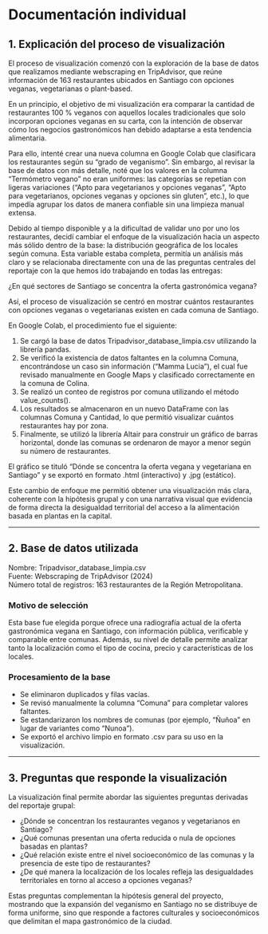 # Documentación individual

## 1. Explicación del proceso de visualización

El proceso de visualización comenzó con la exploración de la base de datos que realizamos mediante webscraping en TripAdvisor, que reúne información de 163 restaurantes ubicados en Santiago con opciones veganas, vegetarianas o plant-based.

En un principio, el objetivo de mi visualización era comparar la cantidad de restaurantes 100 % veganos con aquellos locales tradicionales que solo incorporan opciones veganas en su carta, con la intención de observar cómo los negocios gastronómicos han debido adaptarse a esta tendencia alimentaria.

Para ello, intenté crear una nueva columna en Google Colab que clasificara los restaurantes según su “grado de veganismo”. Sin embargo, al revisar la base de datos con más detalle, noté que los valores en la columna “Termómetro vegano” no eran uniformes: las categorías se repetían con ligeras variaciones (“Apto para vegetarianos y opciones veganas”, “Apto para vegetarianos, opciones veganas y opciones sin gluten”, etc.), lo que impedía agrupar los datos de manera confiable sin una limpieza manual extensa.

Debido al tiempo disponible y a la dificultad de validar uno por uno los restaurantes, decidí cambiar el enfoque de la visualización hacia un aspecto más sólido dentro de la base: la distribución geográfica de los locales según comuna. Esta variable estaba completa, permitía un análisis más claro y se relacionaba directamente con una de las preguntas centrales del reportaje con la que hemos ido trabajando en todas las entregas:

¿En qué sectores de Santiago se concentra la oferta gastronómica vegana?

Así, el proceso de visualización se centró en mostrar cuántos restaurantes con opciones veganas o vegetarianas existen en cada comuna de Santiago.

En Google Colab, el procedimiento fue el siguiente:

1. Se cargó la base de datos Tripadvisor_database_limpia.csv utilizando la librería pandas.
2. Se verificó la existencia de datos faltantes en la columna Comuna, encontrándose un caso sin información (“Mamma Lucia”), el cual fue revisado manualmente en Google Maps y clasificado correctamente en la comuna de Colina.
3. Se realizó un conteo de registros por comuna utilizando el método value_counts().
4. Los resultados se almacenaron en un nuevo DataFrame con las columnas Comuna y Cantidad, lo que permitió visualizar cuántos restaurantes hay por zona.
5. Finalmente, se utilizó la librería Altair para construir un gráfico de barras horizontal, donde las comunas se ordenaron de mayor a menor según su número de restaurantes.

El gráfico se tituló “Dónde se concentra la oferta vegana y vegetariana en Santiago” y se exportó en formato .html (interactivo) y .jpg (estático).

Este cambio de enfoque me permitió obtener una visualización más clara, coherente con la hipótesis grupal y con una narrativa visual que evidencia de forma directa la desigualdad territorial del acceso a la alimentación basada en plantas en la capital.

---

## 2. Base de datos utilizada

Nombre: Tripadvisor_database_limpia.csv  
Fuente: Webscraping de TripAdvisor (2024)  
Número total de registros: 163 restaurantes de la Región Metropolitana.

### Motivo de selección
Esta base fue elegida porque ofrece una radiografía actual de la oferta gastronómica vegana en Santiago, con información pública, verificable y comparable entre comunas. Además, su nivel de detalle permite analizar tanto la localización como el tipo de cocina, precio y características de los locales.

### Procesamiento de la base
- Se eliminaron duplicados y filas vacías.  
- Se revisó manualmente la columna “Comuna” para completar valores faltantes.  
- Se estandarizaron los nombres de comunas (por ejemplo, “Ñuñoa” en lugar de variantes como “Nunoa”).  
- Se exportó el archivo limpio en formato .csv para su uso en la visualización.

---

## 3. Preguntas que responde la visualización

La visualización final permite abordar las siguientes preguntas derivadas del reportaje grupal:

- ¿Dónde se concentran los restaurantes veganos y vegetarianos en Santiago?  
- ¿Qué comunas presentan una oferta reducida o nula de opciones basadas en plantas?  
- ¿Qué relación existe entre el nivel socioeconómico de las comunas y la presencia de este tipo de restaurantes?  
- ¿De qué manera la localización de los locales refleja las desigualdades territoriales en torno al acceso a opciones veganas?

Estas preguntas complementan la hipótesis general del proyecto, mostrando que la expansión del veganismo en Santiago no se distribuye de forma uniforme, sino que responde a factores culturales y socioeconómicos que delimitan el mapa gastronómico de la ciudad.

